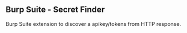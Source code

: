 ## Burp Suite - Secret Finder
Burp Suite extension to discover a apikey/tokens  from HTTP response.
